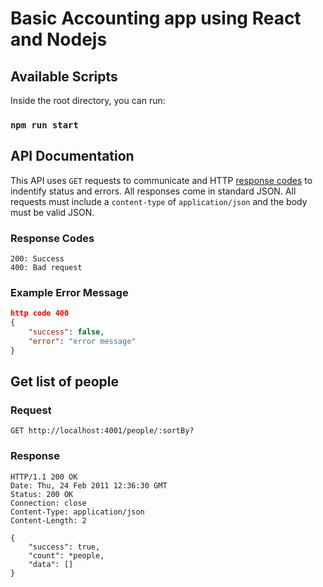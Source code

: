 # Basic Accounting app using React and Nodejs

## Available Scripts

Inside the root directory, you can run:

### `npm run start`

## API Documentation
This API uses `GET` requests to communicate and HTTP [response codes](https://en.wikipedia.org/wiki/List_of_HTTP_status_codes) to indentify status and errors. All responses come in standard JSON. All requests must include a `content-type` of `application/json` and the body must be valid JSON.

### Response Codes
```
200: Success
400: Bad request
```

### Example Error Message
```json
http code 400
{
    "success": false,
    "error": "error message"
}
```
## Get list of people

### Request

    GET http://localhost:4001/people/:sortBy?

### Response

    HTTP/1.1 200 OK
    Date: Thu, 24 Feb 2011 12:36:30 GMT
    Status: 200 OK
    Connection: close
    Content-Type: application/json
    Content-Length: 2

    {
        "success": true,
        "count": *people,
        "data": []
    }
   
    

